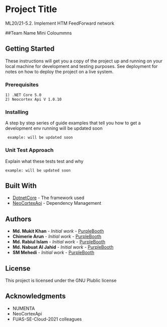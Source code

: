 # Project Title
ML20/21-5.2.	Implement HTM FeedForward network

##Team Name
Mini Coloummns

## Getting Started

These instructions will get you a copy of the project up and running on your local machine for development and testing purposes. See deployment for notes on how to deploy the project on a live system.

### Prerequisites


```
1) .NET Core 5.0
2) Neocortex Api V 1.0.10
```

### Installing

A step by step series of guide examples that tell you how to get a development env running will be updated soon

```
 example: will be updated soon

```




### Unit Test Approach

Explain what these tests test and why

```
example: will be updated soon

```




## Built With

* [DotnetCore](https://dotnet.microsoft.com/download/dotnet/5.0) - The framework used
* [NeoCortexAoi](https://www.nuget.org/packages/NeoCortexApi/) - Dependency Management



## Authors

* **Md. Mukit Khan** - *Initial work* - [PurpleBooth](https://github.com/UniversityOfAppliedSciencesFrankfurt/se-cloud-2020-2021/tree/Md.-Mukit-Khan)
* **Chimerie Arun** - *Initial work* - [PurpleBooth](https://github.com/UniversityOfAppliedSciencesFrankfurt/se-cloud-2020-2021/tree/chiemerie-arum)
* **Md. Rabiul Islam** - *Initial work* - [PurpleBooth](https://github.com/UniversityOfAppliedSciencesFrankfurt/se-cloud-2020-2021/tree/Md.-Rabiul-Islam)
* **Md. Nabuat AI Jahid** - *Initial work* - [PurpleBooth](https://github.com/UniversityOfAppliedSciencesFrankfurt/se-cloud-2020-2021/tree/MdNabuatAlJahid)
* **SM Mehedi** - *Initial work* - [PurpleBooth](https://github.com/UniversityOfAppliedSciencesFrankfurt/se-cloud-2020-2021/tree/smmehedi/)



## License

This project is licensed under the GNU Plublic license

## Acknowledgments

* NUMENTA
* NeoCortexApi
* FUAS-SE-Cloud-2021 colleagues

